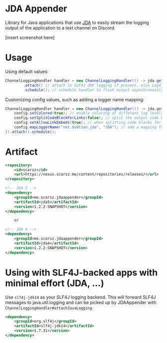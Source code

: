 # JDA Appender
Library for Java applications that use [JDA](https://github.com/DV8FromTheWorld/JDA) to easily stream
the logging output of the application to a text channel on Discord.

[insert screenshot here]

# Usage
Using default values:

```java
ChannelLoggingHandler handler = new ChannelLoggingHandler(() -> jda.getTextChannelById(System.getenv("CHANNEL")))
        .attach() // attach to SLF4J JDK logging if present, else Log4j if present, else standard out/err
        .schedule(); // schedule handler to flush output asynchronously every 1.5 seconds
```

Customizing config values, such as adding a logger name mapping:

```java
ChannelLoggingHandler handler = new ChannelLoggingHandler(() -> jda.getTextChannelById(System.getenv("CHANNEL")), config -> {
    config.setColored(true); // enable coloring of different log levels, default true
    config.setSplitCodeBlockForLinks(false); // split the output code blocks when a link is present, default false
    config.setAllowLinkEmbeds(true); // when splitting code blocks for links, allow the links to have an embed, default true
    config.mapLoggerName("net.dv8tion.jda", "JDA"); // add a mapping for logger names "net.dv8tion.jda*" to just be "JDA"
}).attach().schedule();
```

# Artifact
```xml
<repository>
    <id>scarsz</id>
    <url>https://nexus.scarsz.me/content/repositories/releases/</url>
</repository>
```
```xml
<!-- JDA 5 -->
<dependency>
    <groupId>me.scarsz.jdaappender</groupId>
    <artifactId>jda5</artifactId>
    <version>1.2.2-SNAPSHOT</version>
</dependency>

    or

<!-- JDA 4 -->
<dependency>
    <groupId>me.scarsz.jdaappender</groupId>
    <artifactId>jda4</artifactId>
    <version>1.2.2-SNAPSHOT</version>
</dependency>
```

# Using with SLF4J-backed apps with minimal effort (JDA, ...)

Use `slf4j-jdk14` as your SLF4J logging backend. This will forward SLF4J messages to java.util.logging and can be
picked up by JDAAppender with `ChannelLoggingHandler#attachJavaLogging`.

```xml
<dependency>
    <groupId>org.slf4j</groupId>
    <artifactId>slf4j-jdk14</artifactId>
    <version>1.7.31</version>
</dependency>
```
